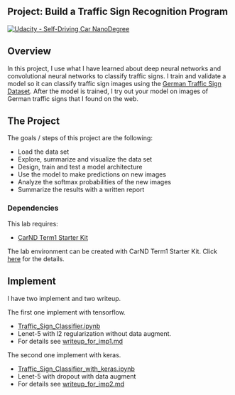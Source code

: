 ## Project: Build a Traffic Sign Recognition Program

[![Udacity - Self-Driving Car NanoDegree](https://camo.githubusercontent.com/5b9aa393f43d7bb9cc6277140465f5625f2dae7c/68747470733a2f2f73332e616d617a6f6e6177732e636f6d2f756461636974792d7364632f6769746875622f736869656c642d6361726e642e737667)](http://www.udacity.com/drive)

## Overview

In this project, I use what I have learned about deep neural networks and convolutional neural networks to classify traffic signs. I train and validate a model so it can classify traffic sign images using the [German Traffic Sign Dataset](http://benchmark.ini.rub.de/?section=gtsrb&subsection=dataset). After the model is trained, I try out your model on images of German traffic signs that I found on the web.

## The Project

The goals / steps of this project are the following:

- Load the data set
- Explore, summarize and visualize the data set
- Design, train and test a model architecture
- Use the model to make predictions on new images
- Analyze the softmax probabilities of the new images
- Summarize the results with a written report

### Dependencies

This lab requires:

- [CarND Term1 Starter Kit](https://github.com/udacity/CarND-Term1-Starter-Kit)

The lab environment can be created with CarND Term1 Starter Kit. Click [here](https://github.com/udacity/CarND-Term1-Starter-Kit/blob/master/README.md) for the details.

## Implement

I have two implement and two writeup.

The first one implement with tensorflow. 

*  [Traffic_Sign_Classifier.ipynb](https://github.com/LFElodie/CarND-Traffic-Sign-Classifier-Project/blob/master/Traffic_Sign_Classifier.ipynb)
* Lenet-5 with l2 regularization without data augment.
* For details see  [writeup_for_imp1.md](https://github.com/LFElodie/CarND-Traffic-Sign-Classifier-Project/blob/master/writeup_for_imp1.md)

The second one implement with keras. 

* [Traffic_Sign_Classifier_with_keras.ipynb](https://github.com/LFElodie/CarND-Traffic-Sign-Classifier-Project/blob/master/Traffic_Sign_Classifier_with_keras.ipynb)
* Lenet-5 with dropout with data augment
* For details see  [writeup_for_imp2.md](https://github.com/LFElodie/CarND-Traffic-Sign-Classifier-Project/blob/master/writeup_for_imp2.md)